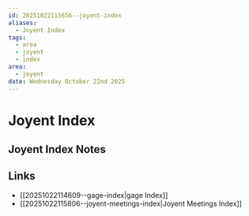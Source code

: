 ```yaml
---
id: 20251022115656--joyent-index
aliases:
  - Joyent Index
tags:
  - area
  - joyent
  - index
area:
  - joyent
date: Wednesday October 22nd 2025
---
```


# Joyent Index

## Joyent Index Notes

## Links

- [[20251022114609--gage-index|gage Index]]
- [[20251022115806--joyent-meetings-index|Joyent Meetings Index]]

